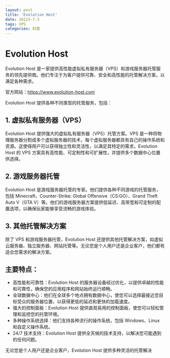 ```yaml
---
layout: post
title: 'Evolution Host'
date: 20123-7-3
tags: VPS
categories: 科普
---
```


# Evolution Host

Evolution Host 是一家提供高性能虚拟私有服务器（VPS）和游戏服务器托管服务的领先提供商。他们专注于为客户提供可靠、安全和高性能的托管解决方案，以满足各种需求。

官方网站：https://www.evolution-host.com

Evolution Host 提供各种不同类型的托管服务，包括：

## 1. 虚拟私有服务器（VPS）

Evolution Host 提供强大的虚拟私有服务器（VPS）托管方案。VPS 是一种将物理服务器分割成多个虚拟服务器的技术，每个虚拟服务器都具有自己的操作系统和资源。这使得用户可以获得独立性和灵活性，以满足其特定的需求。Evolution Host 的 VPS 方案具有高性能、可定制性和可扩展性，并提供多个数据中心位置供选择。

## 2. 游戏服务器托管

Evolution Host 是游戏服务器托管的专家。他们提供各种不同游戏的托管服务，包括 Minecraft、Counter-Strike: Global Offensive（CS:GO）、Grand Theft Auto V（GTA V）等。他们的游戏服务器方案提供低延迟、高带宽和可定制的配置选项，以确保玩家能够享受流畅的游戏体验。

## 3. 其他托管解决方案

除了 VPS 和游戏服务器托管，Evolution Host 还提供其他托管解决方案，如虚拟云服务器、独立服务器、网站托管等。无论您是个人用户还是企业客户，他们都有适合您需求的解决方案。

## 主要特点：

- 高性能和可靠性：Evolution Host 的服务器设备经过优化，以提供卓越的性能和可靠性，确保您的应用程序和网站始终运行顺畅。
- 全球数据中心：他们在全球多个地点拥有数据中心，使您可以选择最接近您目标受众的服务器位置，以获得更低的延迟和更快的加载速度。
- 强大的控制面板：Evolution Host 提供直观易用的控制面板，使您可以轻松管理和监控您的托管环境。
- 多种操作系统选择：他们支持各种流行的操作系统，包括 Windows、Linux 和自定义操作系统。
- 24/7 技术支持：Evolution Host 提供全天候的技术支持，以解决您可能遇到的任何问题。

无论您是个人用户还是企业客户，Evolution Host 提供多种灵活的托管解决